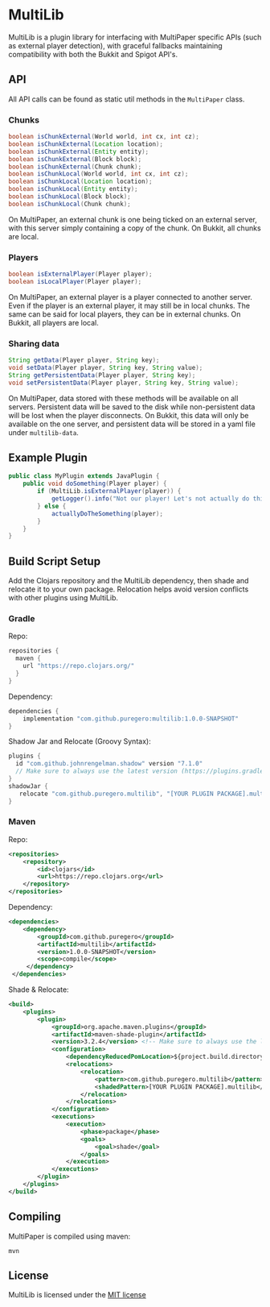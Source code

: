 # MultiLib
MultiLib is a plugin library for interfacing with MultiPaper specific APIs (such as external player detection), with graceful fallbacks maintaining compatibility with both the Bukkit and Spigot API's.

## API
All API calls can be found as static util methods in the `MultiPaper` class.

### Chunks
```java
boolean isChunkExternal(World world, int cx, int cz);
boolean isChunkExternal(Location location);
boolean isChunkExternal(Entity entity);
boolean isChunkExternal(Block block);
boolean isChunkExternal(Chunk chunk);
boolean isChunkLocal(World world, int cx, int cz);
boolean isChunkLocal(Location location);
boolean isChunkLocal(Entity entity);
boolean isChunkLocal(Block block);
boolean isChunkLocal(Chunk chunk);
```
On MultiPaper, an external chunk is one being ticked on an external server, with this server simply containing a copy of the chunk.
On Bukkit, all chunks are local.

### Players
```java
boolean isExternalPlayer(Player player);
boolean isLocalPlayer(Player player);
```
On MultiPaper, an external player is a player connected to another server.
Even if the player is an external player, it may still be in local chunks.
The same can be said for local players, they can be in external chunks.
On Bukkit, all players are local.

### Sharing data
```java
String getData(Player player, String key);
void setData(Player player, String key, String value);
String getPersistentData(Player player, String key);
void setPersistentData(Player player, String key, String value);
```
On MultiPaper, data stored with these methods will be available on all servers.
Persistent data will be saved to the disk while non-persistent data will be lost when the player disconnects.
On Bukkit, this data will only be available on the one server, and persistent data will be stored in a yaml file under `multilib-data`.

## Example Plugin
```java
public class MyPlugin extends JavaPlugin {
    public void doSomething(Player player) {
        if (MultiLib.isExternalPlayer(player)) {
            getLogger().info("Not our player! Let's not actually do this!");
        } else {
            actuallyDoTheSomething(player);
        }
    }
}
```

## Build Script Setup
Add the Clojars repository and the MultiLib dependency, then shade and relocate it to your own package.
Relocation helps avoid version conflicts with other plugins using MultiLib. 

### Gradle

Repo:
```groovy
repositories {
  maven {
    url "https://repo.clojars.org/"
  }
}
```

Dependency:
```groovy
dependencies {
    implementation "com.github.puregero:multilib:1.0.0-SNAPSHOT"
}
```

Shadow Jar and Relocate (Groovy Syntax):
```groovy
plugins {
  id "com.github.johnrengelman.shadow" version "7.1.0"
  // Make sure to always use the latest version (https://plugins.gradle.org/plugin/com.github.johnrengelman.shadow)
}
shadowJar {
   relocate "com.github.puregero.multilib", "[YOUR PLUGIN PACKAGE].multilib"
}
```

### Maven
Repo:
```xml
<repositories>
    <repository>
        <id>clojars</id>
        <url>https://repo.clojars.org</url>
    </repository>
</repositories>
```
Dependency:
```xml
<dependencies>
    <dependency>
        <groupId>com.github.puregero</groupId>
        <artifactId>multilib</artifactId>
        <version>1.0.0-SNAPSHOT</version>
        <scope>compile</scope>
     </dependency>
 </dependencies>
 ```
 
Shade & Relocate:
```xml
<build>
    <plugins>
        <plugin>
            <groupId>org.apache.maven.plugins</groupId>
            <artifactId>maven-shade-plugin</artifactId>
            <version>3.2.4</version> <!-- Make sure to always use the latest version (https://maven.apache.org/plugins/maven-shade-plugin/) -->
            <configuration>
                <dependencyReducedPomLocation>${project.build.directory}/dependency-reduced-pom.xml</dependencyReducedPomLocation>
                <relocations>
                    <relocation>
                        <pattern>com.github.puregero.multilib</pattern>
                        <shadedPattern>[YOUR PLUGIN PACKAGE].multilib</shadedPattern> <!-- Replace this -->
                    </relocation>
                </relocations>
            </configuration>
            <executions>
                <execution>
                    <phase>package</phase>
                    <goals>
                        <goal>shade</goal>
                    </goals>
                </execution>
            </executions>
        </plugin>
    </plugins>
</build>
```

## Compiling
MultiPaper is compiled using maven:
```
mvn
```

## License
MultiLib is licensed under the [MIT license](LICENSE)
